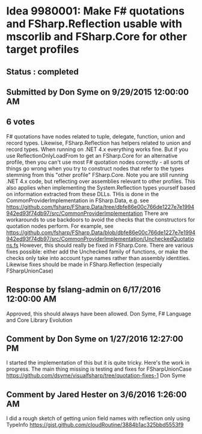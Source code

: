 # Idea 9980001: Make F# quotations and FSharp.Reflection usable with mscorlib and FSharp.Core for other target profiles #

## Status : completed

## Submitted by Don Syme on 9/29/2015 12:00:00 AM

## 6 votes

F# quotations have nodes related to tuple, delegate, function, union and record types. Likewise, FSharp.Reflection has helpers related to union and record types.
When running on .NET 4.x everything works fine. But if you use ReflectionOnlyLoadFrom to get an FSharp.Core for an alternative profile, then you can't use most F# quotation nodes correctly - all sorts of things go wrong when you try to construct nodes that refer to the types stemming from this "other profile" FSharp.Core. Note you are still running .NET 4.x code, but reflecting over assemblies relevant to other profiles.
This also applies when implementing the System.Reflection types yourself based on information extracted from these DLLs. THis is done in the CommonProviderImplementation in FSharp.Data, e.g. see https://github.com/fsharp/FSharp.Data/tree/dbfe86e00c766de1227e7e1994942ed93f74db97/src/CommonProviderImplementation
There are workarounds to use backdoors to avoid the checks that the constructors for quotation nodes perform. For example, see https://github.com/fsharp/FSharp.Data/blob/dbfe86e00c766de1227e7e1994942ed93f74db97/src/CommonProviderImplementation/UncheckedQuotations.fs
However, this should really be fixed in FSharp.Core. There are various fixes possible: either add the Unchecked family of functions, or make the checks only take into account type names rather than assembly identities.
Likewise fixes should be made in FSharp.Reflection (especially FSharpUnionCase)

## Response by fslang-admin on 6/17/2016 12:00:00 AM

Approved, this should always have been allowed.
Don Syme, F# Language and Core Library Evolution


## Comment by Don Syme on 1/27/2016 12:27:00 PM

I started the implementation of this but it is quite tricky. Here's the work in progress. The main thing missing is testing and fixes for FSharpUnionCase https://github.com/dsyme/visualfsharp/tree/quotation-fixes-1
Don Syme

## Comment by Jared Hester on 3/6/2016 1:26:00 AM

I did a rough sketch of getting union field names with reflection only using TypeInfo
https://gist.github.com/cloudRoutine/3884b1ac325bbd5553f9
